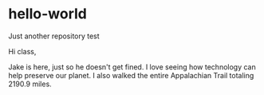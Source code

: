 # hello-world
Just another repository test

Hi class,

Jake is here, just so he doesn't get fined. I love seeing how
technology can help preserve our planet. I also walked the
entire Appalachian Trail totaling 2190.9 miles. 
